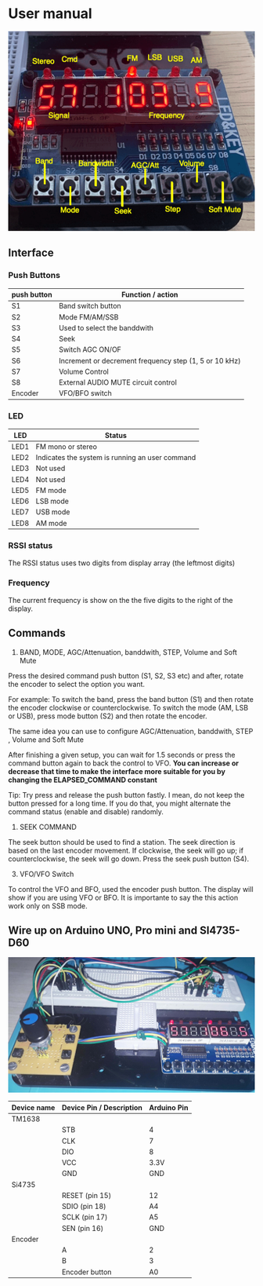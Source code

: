 
# User manual


![TM1638 Protoboard 01](../../extras/images/TM1638_01.png)


## Interface 

### Push Buttons

| push button | Function / action |
| ----------- | ----------------- |
| S1          | Band switch button |
| S2          | Mode FM/AM/SSB |
| S3          | Used to select the banddwith |
| S4          | Seek |  
| S5          | Switch AGC ON/OF |
| S6          | Increment or decrement frequency step (1, 5 or 10 kHz) |
| S7          | Volume Control |
| S8          | External AUDIO MUTE circuit control |
| Encoder     | VFO/BFO switch |

### LED

| LED         | Status            |
| ----------- | ----------------- |
| LED1        | FM mono or stereo |
| LED2        | Indicates the system is running an user command |
| LED3        | Not used |
| LED4        | Not used |  
| LED5        | FM mode  |
| LED6        | LSB mode |
| LED7        | USB mode |
| LED8        | AM mode |



### RSSI status

The RSSI status uses two digits from display array (the leftmost digits) 

### Frequency

The current frequency is show on the the five digits to the right of the display.


## Commands

1. BAND, MODE, AGC/Attenuation, banddwith, STEP, Volume and Soft Mute

Press the desired command  push button (S1, S2, S3 etc) and after, rotate the encoder to select the option you want. 

For example: To switch the band, press the band button (S1) and then rotate the encoder clockwise or counterclockwise.
To switch the mode (AM, LSB or USB), press mode button (S2) and then rotate the encoder.

The same idea you can use to configure AGC/Attenuation, banddwith, STEP , Volume and Soft Mute

After finishing a given setup, you can wait for 1.5 seconds or press the command button again to back the control to VFO.
__You can increase or decrease that time to make the interface more suitable for you by changing the ELAPSED_COMMAND constant__

Tip: Try press and release the push button fastly. I mean, do not keep the button pressed for a long time.
     If you do that, you might alternate the command status (enable and disable) randomly.


1. SEEK COMMAND

The seek button should be used to find a station. The seek direction is based on the last encoder movement.
If clockwise, the seek will go up; if counterclockwise, the seek will go down.
Press the seek push button (S4). 


3. VFO/VFO Switch

To control the VFO and BFO, used the encoder push button. The display will show if you are using VFO or BFO.
It is importante to say the this action work only on SSB mode.



## Wire up on Arduino UNO, Pro mini and SI4735-D60



![TM1638 Protoboard 02](../../extras/images/TM1638_02.jpg)



  | Device name      | Device Pin / Description |  Arduino Pin  |
  | ---------------- | -------------------------| ------------  |
  |    TM1638        |                          |               |
  |                  | STB                      |    4          |
  |                  | CLK                      |    7          |
  |                  | DIO                      |    8          |
  |                  | VCC                      |    3.3V       |
  |                  | GND                      |    GND        |
  |    Si4735        |                          |               |
  |                  | RESET (pin 15)           |     12        |
  |                  | SDIO (pin 18)            |     A4        |
  |                  | SCLK (pin 17)            |     A5        |
  |                  | SEN (pin 16)             |    GND        |
  |    Encoder       |                          |               |
  |                  | A                        |       2       |
  |                  | B                        |       3       |
  |                  | Encoder button           |      A0       |


